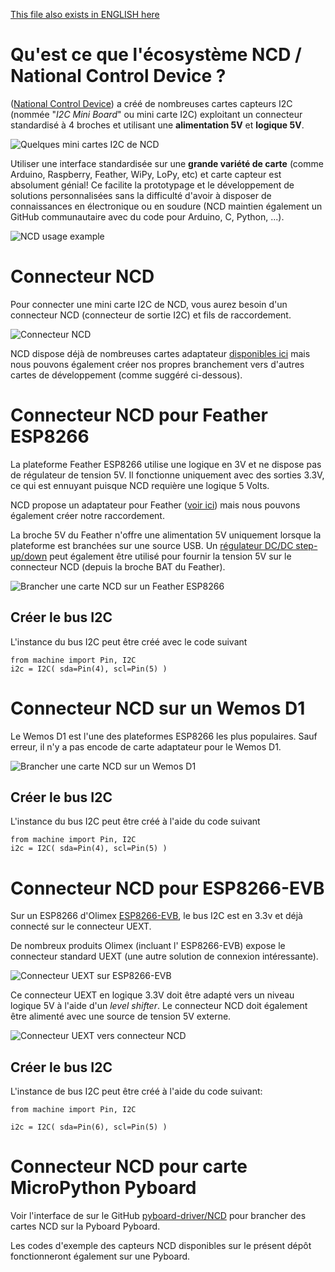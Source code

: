 [This file also exists in ENGLISH here](readme_eng.md)

# Qu'est ce que l'écosystème NCD  / National Control Device ?

([National Control Device](https://store.ncd.io)) a créé de nombreuses cartes capteurs I2C (nommée "_I2C Mini Board_" ou mini carte I2C) exploitant un connecteur standardisé à 4 broches et utilisant une __alimentation 5V__ et __logique 5V__.

![Quelques mini cartes I2C de NCD](ncd_samples.jpg)

Utiliser une interface standardisée sur une __grande variété de carte__ (comme Arduino, Raspberry, Feather, WiPy, LoPy, etc) et carte capteur est absolument génial! Ce facilite la prototypage et le développement de solutions personnalisées sans la difficulté d'avoir à disposer de connaissances en électronique ou en soudure (NCD maintien également un GitHub communautaire avec du code pour Arduino, C, Python, ...).

![NCD usage example](ncd_example.jpg)

# Connecteur NCD
Pour connecter une mini carte I2C de NCD, vous aurez besoin d'un connecteur NCD (connecteur de sortie I2C) et fils de raccordement.

![Connecteur NCD](ncd_conn.png)

NCD dispose déjà de nombreuses cartes adaptateur [disponibles ici](https://store.ncd.io/shop/?fwp_product_type=adapters) mais nous pouvons également créer nos propres branchement vers d'autres cartes de développement (comme suggéré ci-dessous).

# Connecteur NCD pour Feather ESP8266

La plateforme Feather ESP8266 utilise une logique en 3V et ne dispose pas de régulateur de tension 5V. Il fonctionne uniquement avec des sorties 3.3V, ce qui est ennuyant puisque NCD requière une logique 5 Volts.

NCD propose un adaptateur pour Feather ([voir ici](https://store.ncd.io/product/feather-i2c-shield-for-particle-and-feather-modules/)) mais nous pouvons également créer notre raccordement.

La broche 5V du Feather n'offre une alimentation 5V uniquement lorsque la plateforme est branchées sur une source USB. Un [régulateur DC/DC step-up/down](https://shop.mchobby.be/fr/regulateurs/463-regul-5v-500ma-step-updown-s7v7f5-3232100004634-pololu.html) peut également être utilisé pour fournir la tension 5V sur le connecteur NCD (depuis la broche BAT du Feather).

![Brancher une carte NCD sur un Feather ESP8266](ncd_feather.png)

## Créer le bus I2C

L'instance du bus I2C peut être créé avec le code suivant

```
from machine import Pin, I2C
i2c = I2C( sda=Pin(4), scl=Pin(5) )
```

# Connecteur NCD sur un Wemos D1
Le Wemos D1 est l'une des plateformes ESP8266 les plus populaires. Sauf erreur, il n'y a pas encode de carte adaptateur pour le Wemos D1.

![Brancher une carte NCD sur un Wemos D1](ncd_wemos.png)

## Créer le bus I2C

L'instance du bus I2C peut être créé à l'aide du code suivant

```
from machine import Pin, I2C
i2c = I2C( sda=Pin(4), scl=Pin(5) )
```

# Connecteur NCD pour ESP8266-EVB

Sur un ESP8266 d'Olimex [ESP8266-EVB](https://wiki.mchobby.be/index.php?title=ESP8266-DEV), le bus I2C est en 3.3v et déjà connecté sur le connecteur UEXT.

De nombreux produits Olimex (incluant l' ESP8266-EVB) expose le connecteur standard UEXT (une autre solution de connexion intéressante).

![Connecteur UEXT sur ESP8266-EVB](../UEXT/ESP8266-EVB-UEXT.jpg)

Ce connecteur UEXT en logique 3.3V doit être adapté vers un niveau logique 5V à l'aide d'un _level shifter_. Le connecteur NCD doit également être alimenté avec une source de tension 5V externe.

![Connecteur UEXT vers connecteur NCD](uext-to-ncd.png)

## Créer le bus I2C

L'instance de bus I2C peut être créé à l'aide du code suivant:

```
from machine import Pin, I2C

i2c = I2C( sda=Pin(6), scl=Pin(5) )
```

# Connecteur NCD pour carte MicroPython Pyboard

Voir l'interface de sur le GitHub [pyboard-driver/NCD](https://github.com/mchobby/pyboard-driver/tree/master/NCD) pour brancher des cartes NCD sur la Pyboard Pyboard.

Les codes d'exemple des capteurs NCD disponibles sur le présent dépôt fonctionneront également sur une Pyboard.
